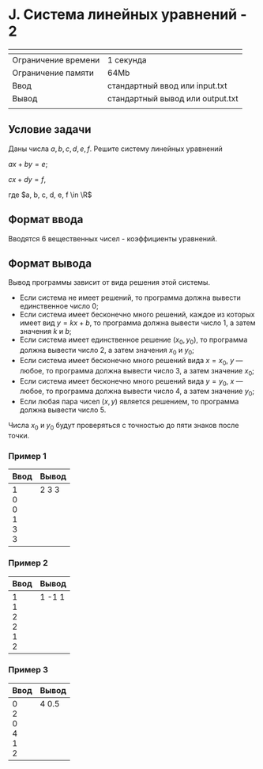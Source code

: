 # J. Система линейных уравнений - 2

[]()|[]()
-------------------|---
Ограничение времени|	1 секунда
Ограничение памяти |	64Mb
Ввод               |	стандартный ввод или input.txt
Вывод              |	стандартный вывод или output.txt
[]()|[]()

## Условие задачи
Даны числа $a, b, c, d, e, f$. Решите систему линейных уравнений

$ax + by = e;$

$cx + dy = f,$

где $a, b, c, d, e, f \in \R$

## Формат ввода
Вводятся 6 вещественных чисел - коэффициенты уравнений.

## Формат вывода
Вывод программы зависит от вида решения этой системы. 
- Если система не имеет решений, то программа должна вывести единственное число $0$;
- Если система имеет бесконечно много решений, каждое из которых имеет вид $y=kx+b$, то программа должна вывести число $1$, а затем значения $k$ и $b$;
- Если система имеет единственное решение $(x_0,y_0)$, то программа должна вывести число $2$, а затем значения $x_0$ и $y_0$; 
- Если система имеет бесконечно много решений вида $x=x_0$, $y$ — любое, то программа должна вывести число $3$, а затем значение $x_0$; 
- Если система имеет бесконечно много решений вида $y=y_0$, $x$ — любое, то программа должна вывести число $4$, а затем значение $y_0$;
- Если любая пара чисел $(x,y)$ является решением, то программа должна вывести число $5$.

Числа $x_0$ и $y_0$ будут проверяться с точностью до пяти знаков после точки.

### Пример 1
Ввод|Вывод
---|---
1<br>0<br>0<br>1<br>3<br>3|2 3 3<br><br><br><br><br><br>
[]()

### Пример 2
Ввод|Вывод
---|---
1<br>1<br>2<br>2<br>1<br>2|1 -1 1<br><br><br><br><br><br>
[]()

### Пример 3
Ввод|Вывод
---|---
0<br>2<br>0<br>4<br>1<br>2|4 0.5<br><br><br><br><br><br>
[]()